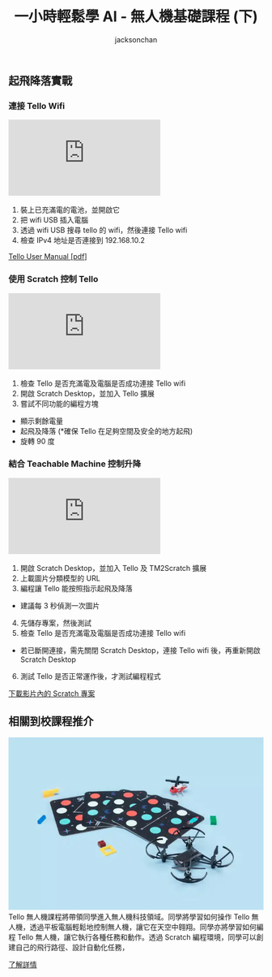 ﻿---
title: "一小時輕鬆學 AI - 無人機基礎課程 (下)"
publishDate: 2023-08-23
description: "一小時輕鬆學AI無人機基礎課程的第二部分，繼續介紹無人機進階知識和AI技術應用，為學習者提供完整的課程體驗。"
featuredImage: "../../assets/images/news/2023-08-23-一小時輕鬆學ai-無人機基礎課程-下/image1.png"
SEOImage: "../../assets/images/news/2023-08-23-一小時輕鬆學ai-無人機基礎課程-下/image1.png"
category: "文章"
tags: []
author: "jacksonchan"
---

## 起飛降落實戰

### 連接 Tello Wifi

<div class="aspect-video bg-gray-100 rounded-lg overflow-hidden shadow-lg my-8">
  <iframe 
    src="https://www.youtube.com/embed/RyhRcrW_lNU" 
    title="連接 Tello Wifi"
    class="w-full h-full"
    frameborder="0" 
    allow="accelerometer; autoplay; clipboard-write; encrypted-media; gyroscope; picture-in-picture; web-share" 
    allowfullscreen
  ></iframe>
</div>

1. 裝上已充滿電的電池，並開啟它
2. 把 wifi USB 插入電腦
3. 透過 wifi USB 搜尋 tello 的 wifi，然後連接 Tello wifi
4. 檢查 IPv4 地址是否連接到 192.168.10.2

[Tello User Manual [pdf]](https://drive.google.com/file/d/1IRxvS35_415C7yTa-nz1vdw2ijNOQ2U-/view?usp=sharing)

### 使用 Scratch 控制 Tello

<div class="aspect-video bg-gray-100 rounded-lg overflow-hidden shadow-lg my-8">
  <iframe 
    src="https://www.youtube.com/embed/IX4OY2IeJ9Q" 
    title="使用 Scratch 控制 Tello"
    class="w-full h-full"
    frameborder="0" 
    allow="accelerometer; autoplay; clipboard-write; encrypted-media; gyroscope; picture-in-picture; web-share" 
    allowfullscreen
  ></iframe>
</div>

1. 檢查 Tello 是否充滿電及電腦是否成功連接 Tello wifi
2. 開啟 Scratch Desktop，並加入 Tello 擴展
3. 嘗試不同功能的編程方塊
- 顯示剩餘電量
- 起飛及降落 (*確保 Tello 在足夠空間及安全的地方起飛)
- 旋轉 90 度

### 結合 Teachable Machine 控制升降

<div class="aspect-video bg-gray-100 rounded-lg overflow-hidden shadow-lg my-8">
  <iframe 
    src="https://www.youtube.com/embed/WcSMgHFf2W8" 
    title="結合 Teachable Machine 控制升降"
    class="w-full h-full"
    frameborder="0" 
    allow="accelerometer; autoplay; clipboard-write; encrypted-media; gyroscope; picture-in-picture; web-share" 
    allowfullscreen
  ></iframe>
</div>

1. 開啟 Scratch Desktop，並加入 Tello 及 TM2Scratch 擴展
2. 上載圖片分類模型的 URL
3. 編程讓 Tello 能按照指示起飛及降落
- 建議每 3 秒偵測一次圖片
4. 先儲存專案，然後測試
5. 檢查 Tello 是否充滿電及電腦是否成功連接 Tello wifi
- 若已斷開連接，需先關閉 Scratch Desktop，連接 Tello wifi 後，再重新開啟 Scratch Desktop
6. 測試 Tello 是否正常運作後，才測試編程程式

[下載影片內的 Scratch 專案](https://drive.google.com/file/d/1J5inVXKvv-Jo36k3KOiZ16etb43ZCKtp/view?usp=sharing)

## 相關到校課程推介

![](../../assets/images/news/2023-08-23-一小時輕鬆學ai-無人機基礎課程-下/7.jpg)
Tello 無人機課程將帶領同學進入無人機科技領域。同學將學習如何操作 Tello 無人機，透過平板電腦輕鬆地控制無人機，讓它在天空中翱翔。同學亦將學習如何編程 Tello 無人機，讓它執行各種任務和動作。透過 Scratch 編程環境，同學可以創建自己的飛行路徑、設計自動化任務，

[了解詳情](/school-courses/tello)
